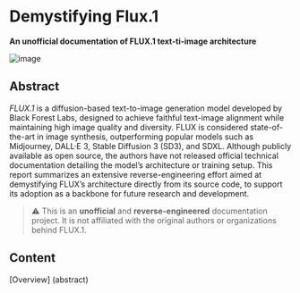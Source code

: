 # Demystifying Flux.1
**An unofficial documentation of FLUX.1 text-ti-image architecture**

![image](https://github.com/user-attachments/assets/7136918d-0356-4cca-a516-b88de55bf327)


## Abstract
*FLUX.1* is a diffusion-based text-to-image generation model developed by Black Forest Labs, designed to achieve faithful text-image alignment while maintaining high image quality and diversity. FLUX is considered state-of-the-art in image synthesis, outperforming popular models such as Midjourney, DALL·E 3, Stable Diffusion 3 (SD3), and SDXL. Although publicly available as open source, the authors have not released official technical documentation detailing the model’s architecture or training setup. This report summarizes an extensive reverse-engineering effort aimed at demystifying FLUX’s architecture directly from its source code, to support its adoption as a backbone for future research and development.

> ⚠️ This is an **unofficial** and **reverse-engineered** documentation project. It is not affiliated with the original authors or organizations behind FLUX.1.

## Content
[Overview] (abstract)

